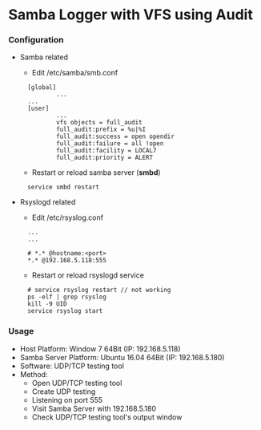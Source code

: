 # Samba Logger with VFS using Audit

### Configuration
  + Samba related 
    - Edit /etc/samba/smb.conf
  
    ```
      [global]
              ...
      ...
      [user]
              ...
              vfs objects = full_audit
              full_audit:prefix = %u|%I
              full_audit:success = open opendir
              full_audit:failure = all !open
              full_audit:facility = LOCAL7
              full_audit:priority = ALERT
    ```
    
    - Restart or reload samba server (**smbd**)
    
    ```
      service smbd restart  
    ```
  
  + Rsyslogd related 
    - Edit /etc/rsyslog.conf
    
    ```
      ...
      ...
      
      # *.* @hostname:<port>
      *.* @192.168.5.118:555
    ```
    
    - Restart or reload rsyslogd service
    
    ```
      # service rsyslog restart // not working
      ps -elf | grep rsyslog
      kill -9 UID
      service rsyslog start
    ```

### Usage
  + Host Platform: Window 7 64Bit (IP: 192.168.5.118)
  + Samba Server Platform: Ubuntu 16.04 64Bit (IP: 192.168.5.180)
  + Software: UDP/TCP testing tool
  + Method:
    - Open UDP/TCP testing tool
    - Create UDP testing
    - Listening on port 555
    - Visit Samba Server with 192.168.5.180
    - Check UDP/TCP testing tool's output window

